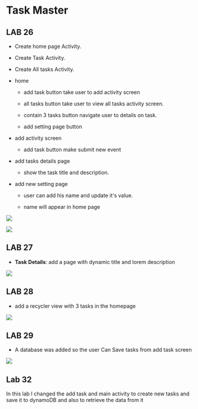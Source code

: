 # Task Master



## LAB 26

* Create home page Activity.
  
* Create Task Activity.
  
* Create All tasks Activity.

* home
  
    * add task button take user to add activity screen
      
    * all tasks button take user to view all tasks activity screen.
      
    * contain 3 tasks button navigate user to details on task.
    * add setting page button
    
* add activity screen
  
    * add task button make submit new event
    
* add tasks details page
  
    * show the task title and description.
    
* add new setting page
  
    * user can add his name and update it's value.
      
    * name will appear in home page

![](screenshots/lab26_home.png)


![](screenshots/Screenshot_1628447419.png)

## LAB 27

- **Task Details**: add a page with dynamic title and lorem description

![](screenshots/Screenshot_1628538384.png)

## LAB 28

* add a recycler view with 3 tasks in the homepage 

![](screenshots/lab28_home.png)

## LAB 29

* A database was added so the user Can Save tasks from add task screen

![](./screenshots/lab29_home.png)

## Lab 32

In this lab I changed the add task and main activity to create new tasks and save it to dynamoDB and also to retrieve the data from it
